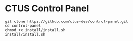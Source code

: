 # CTUS Control Panel

```
git clone https://github.com/ctus-dev/control-panel.git
cd control-panel
chmod +x install/install.sh
install/install.sh
```
